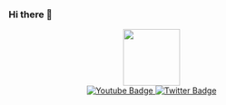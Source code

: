 ### Hi there 👋

<div id="header" align="center">
  <img src="https://thumbs.gfycat.com/EachFatEchidna.webp" width="100"/>
</div>
<div id="badges" align="center">
  <a href="https://youtube.com/c/x4x5_gaming_and_more">
    <img src="https://img.shields.io/badge/YouTube-red?style=for-the-badge&logo=youtube&logoColor=white" alt="Youtube Badge"/>
  </a>
  <a href="https://twitter.com/GDX4X5">
    <img src="https://img.shields.io/badge/Twitter-blue?style=for-the-badge&logo=twitter&logoColor=white" alt="Twitter Badge"/>
  </a>
</div>
<div id="view" align="center">
  <img src="https://komarev.com/ghpvc/?username=X4X5&style=flat-square&color=blue" alt=""/>
</div>
